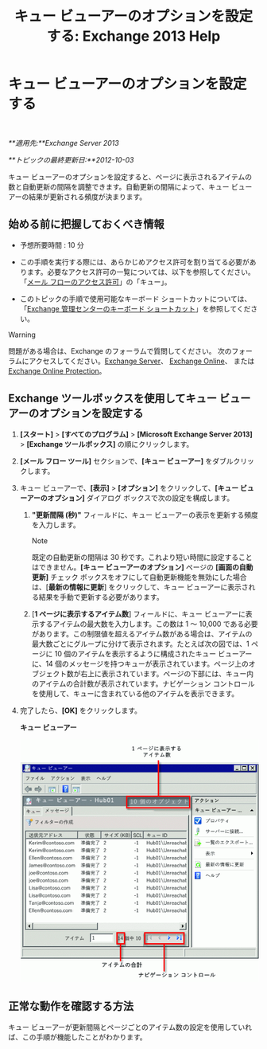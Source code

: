 ﻿---
title: 'キュー ビューアーのオプションを設定する: Exchange 2013 Help'
TOCTitle: キュー ビューアーのオプションを設定する
ms:assetid: 03a9134c-0714-4c13-b286-92bccc7ec05e
ms:mtpsurl: https://technet.microsoft.com/ja-jp/library/Aa995934(v=EXCHG.150)
ms:contentKeyID: 49895217
ms.date: 04/24/2018
mtps_version: v=EXCHG.150
ms.translationtype: HT
---

# キュー ビューアーのオプションを設定する

 

_**適用先:**Exchange Server 2013_

_**トピックの最終更新日:**2012-10-03_

キュー ビューアーのオプションを設定すると、ページに表示されるアイテムの数と自動更新の間隔を調整できます。自動更新の間隔によって、キュー ビューアーの結果が更新される頻度が決まります。

## 始める前に把握しておくべき情報

  - 予想所要時間 : 10 分

  - この手順を実行する際には、あらかじめアクセス許可を割り当てる必要があります。必要なアクセス許可の一覧については、以下を参照してください。「[メール フローのアクセス許可](mail-flow-permissions-exchange-2013-help.md)」の「キュー」。

  - このトピックの手順で使用可能なキーボード ショートカットについては、「[Exchange 管理センターのキーボード ショートカット](keyboard-shortcuts-in-the-exchange-admin-center-exchange-online-protection-help.md)」を参照してください。


> [!WARNING]
> 問題がある場合は、Exchange のフォーラムで質問してください。 次のフォーラムにアクセスしてください。<A href="https://go.microsoft.com/fwlink/p/?linkid=60612">Exchange Server</A>、 <A href="https://go.microsoft.com/fwlink/p/?linkid=267542">Exchange Online</A>、 または <A href="https://go.microsoft.com/fwlink/p/?linkid=285351">Exchange Online Protection</A>。



## Exchange ツールボックスを使用してキュー ビューアーのオプションを設定する

1.  **\[スタート\]** \> **\[すべてのプログラム\]** \> **\[Microsoft Exchange Server 2013\]** \> **\[Exchange ツールボックス\]** の順にクリックします。

2.  **\[メール フロー ツール\]** セクションで、**\[キュー ビューアー\]** をダブルクリックします。

3.  キュー ビューアーで、**\[表示\]** \> **\[オプション\]** をクリックして、**\[キュー ビューアーのオプション\]** ダイアログ ボックスで次の設定を構成します。
    
    1.  **"更新間隔 (秒)"** フィールドに、キュー ビューアーの表示を更新する頻度を入力します。
        

        > [!NOTE]
        > 既定の自動更新の間隔は 30 秒です。これより短い時間に設定することはできません。<STRONG>[キュー ビューアーのオプション]</STRONG> ページの <STRONG>[画面の自動更新]</STRONG> チェック ボックスをオフにして自動更新機能を無効にした場合は、[<STRONG>最新の情報に更新</STRONG>] をクリックして、キュー ビューアーに表示される結果を手動で更新する必要があります。

    
    2.  \[**1 ページに表示するアイテム数**\] フィールドに、キュー ビューアーに表示するアイテムの最大数を入力します。この数は 1 ～ 10,000 である必要があります。この制限値を超えるアイテム数がある場合は、アイテムの最大数ごとにグループに分けて表示されます。たとえば次の図では、1 ページに 10 個のアイテムを表示するように構成されたキュー ビューアーに、14 個のメッセージを持つキューが表示されています。ページ上のオブジェクト数が右上に表示されています。ページの下部には、キュー内のアイテムの合計数が表示されています。ナビゲーション コントロールを使用して、キューに含まれている他のアイテムを表示できます。

4.  完了したら、**\[OK\]** をクリックします。
    
    **キュー ビューアー**
    
    ![アイテム制限よりもアイテムが多いキュー ビューアー](images/Aa995934.e82196e6-002a-4e9e-823d-b244b0bd25e2(EXCHG.150).gif "アイテム制限よりもアイテムが多いキュー ビューアー")  

## 正常な動作を確認する方法

キュー ビューアーが更新間隔とページごとのアイテム数の設定を使用していれば、この手順が機能したことがわかります。

